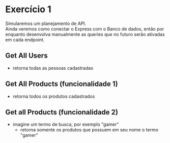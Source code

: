 # Exercício 1
Simularemos um planejamento de API. <br>
Ainda veremos como conectar o Express com o Banco de dados, então por enquanto desenvolva manualmente as queries que no futuro serão ativadas em cada endpoint.

## Get All Users
- retorna todas as pessoas cadastradas

## Get All Products (funcionalidade 1)
- retorna todos os produtos cadastrados

## Get all Products (funcionalidade 2)
- imagine um termo de busca, por exemplo "gamer"
  - retorna somente os produtos que possuem em seu nome o termo "gamer"
